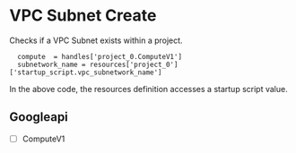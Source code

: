 # VPC Subnet Create

Checks if a VPC Subnet exists within a project.

```
  compute  = handles['project_0.ComputeV1']
  subnetwork_name = resources['project_0']['startup_script.vpc_subnetwork_name']
```

In the above code, the resources definition accesses a startup script value.

## Googleapi 

-[ ] ComputeV1 

